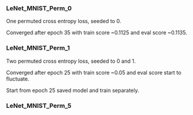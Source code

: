 ### LeNet_MNIST_Perm_0

One permuted cross entropy loss, seeded to 0.

Converged after epoch 35 with train score ~0.1125 and eval score ~0.1135.

### LeNet_MNIST_Perm_1

Two permuted cross entropy loss, seeded to 0 and 1.

Converged after epoch 25 with train score ~0.05 and eval score start to fluctuate.

Start from epoch 25 saved model and train separately.

### LeNet_MNIST_Perm_5

